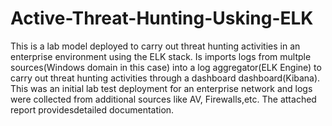 # Active-Threat-Hunting-Usking-ELK
This is a lab model deployed to carry out threat hunting activities in an enterprise environment using the ELK stack. Is imports logs from multple sources(Windows domain in this case) into a log aggregator(ELK Engine) to carry out threat hunting activities through a dashboard dashboard(Kibana).
This was an initial lab test deployment for an enterprise network and logs were collected from additional sources like AV, Firewalls,etc.
The attached report providesdetailed documentation.
